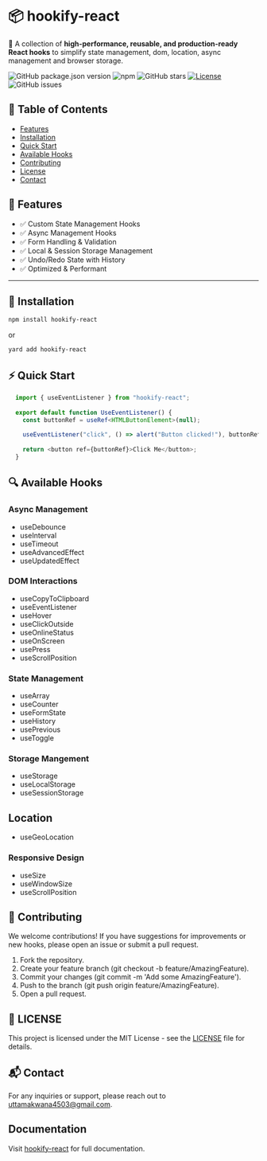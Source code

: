 # 📦 hookify-react  
🚀 A collection of **high-performance, reusable, and production-ready React hooks** to simplify state management, dom, location, async management and browser storage.

![GitHub package.json version](https://img.shields.io/github/package-json/v/uttamakwana/hookify-react)
![npm](https://img.shields.io/npm/dt/hookify-react)
![GitHub stars](https://img.shields.io/github/stars/uttamakwana/hookify-react?style=social)
[![License](https://img.shields.io/badge/license-MIT-blue.svg)](https://opensource.org/licenses/MIT)
![GitHub issues](https://img.shields.io/github/issues/uttamakwana/hookify-react)

##  🌟 Table of Contents

- [Features](#features)
- [Installation](#installation)
- [Quick Start](#quick-start)
- [Available Hooks](#available-hooks)
- [Contributing](#contributing)
- [License](#license)
- [Contact](#contact)

## <a id="features"></a> 🚀 Features

- ✅ Custom State Management Hooks
- ✅ Async Management Hooks
- ✅ Form Handling & Validation
- ✅ Local & Session Storage Management
- ✅ Undo/Redo State with History
- ✅ Optimized & Performant

---

## <a id="installation"></a> 📌 Installation  

```sh
npm install hookify-react
```

or 

```sh
yard add hookify-react
```

##  <a id="quick-start"></a>⚡ Quick Start

```typescript
  import { useEventListener } from "hookify-react";
 
  export default function UseEventListener() {
    const buttonRef = useRef<HTMLButtonElement>(null);
 
    useEventListener("click", () => alert("Button clicked!"), buttonRef);
 
    return <button ref={buttonRef}>Click Me</button>;
  }
```

## <a id="available-hooks"></a> 🔍 Available Hooks

### Async Management

- useDebounce
- useInterval
- useTimeout
- useAdvancedEffect
- useUpdatedEffect

### DOM Interactions
- useCopyToClipboard
- useEventListener
- useHover
- useClickOutside
- useOnlineStatus
- useOnScreen
- usePress
- useScrollPosition

### State Management

- useArray
- useCounter
- useFormState
- useHistory
- usePrevious
- useToggle

### Storage Mangement

- useStorage
- useLocalStorage
- useSessionStorage

## Location

- useGeoLocation

### Responsive Design

- useSize
- useWindowSize
- useScrollPosition

## <a id="contributing"></a> 🤝 Contributing

We welcome contributions! If you have suggestions for improvements or new hooks, please open an issue or submit a pull request.

1. Fork the repository.
2. Create your feature branch (git checkout -b feature/AmazingFeature).
3. Commit your changes (git commit -m 'Add some AmazingFeature').
4. Push to the branch (git push origin feature/AmazingFeature).
5. Open a pull request.

## <a id="license"></a> 📜 LICENSE

This project is licensed under the MIT License - see the [LICENSE](LICENSE) file for details.

## <a id="contact"></a> 📬 Contact
For any inquiries or support, please reach out to uttamakwana4503@gmail.com.

## Documentation
Visit [hookify-react](https://hookify-react.netlify.app) for full documentation.
